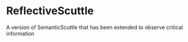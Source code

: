 # ReflectiveScuttle
A version of SemanticScuttle that has been extended to observe critical information
